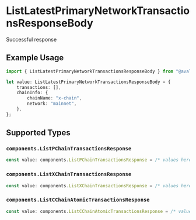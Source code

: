 # ListLatestPrimaryNetworkTransactionsResponseBody

Successful response

## Example Usage

```typescript
import { ListLatestPrimaryNetworkTransactionsResponseBody } from "@avalabs/avalanche-sdk/models/operations";

let value: ListLatestPrimaryNetworkTransactionsResponseBody = {
    transactions: [],
    chainInfo: {
        chainName: "x-chain",
        network: "mainnet",
    },
};
```

## Supported Types

### `components.ListPChainTransactionsResponse`

```typescript
const value: components.ListPChainTransactionsResponse = /* values here */
```

### `components.ListXChainTransactionsResponse`

```typescript
const value: components.ListXChainTransactionsResponse = /* values here */
```

### `components.ListCChainAtomicTransactionsResponse`

```typescript
const value: components.ListCChainAtomicTransactionsResponse = /* values here */
```

